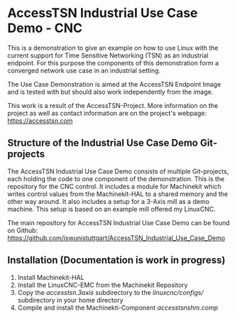 # AccessTSN Industrial Use Case Demo - CNC
This is a demonstration to give an example on how to use Linux with the current support for Time Sensitive Networking (TSN) as an industrial endpoint. For this purpose the components of this demonstration form a converged network use case in an industrial setting. 

The Use Case Demonstration is aimed at the AccessTSN Endpoint Image and is tested with but should also work independently from the image.

This work is a result of the AccessTSN-Project. More information on the project as well as contact information are on the project's webpage: https://accesstsn.com

## Structure of the Industrial Use Case Demo Git-projects

The AccessTSN Industrial Use Case Demo consists of multiple Git-projects, each holding the code to one component of the demonstration. This is the repository for the CNC control. It includes a module for Machinekit which writes control values from the Machinekit-HAL to a shared memory and the other way around. It also includes a setup for a 3-Axis mill as a demo machine. This setup is based on an example mill offered my LinuxCNC.

The main repository for AccessTSN Industrial Use Case Demo can be found on Github: https://github.com/iswunistuttgart/AccessTSN_Industrial_Use_Case_Demo


## Installation (Documentation is work in progress)

1. Install Machinekit-HAL
2. Install the LinuxCNC-EMC from the Machinekit Repository
3. Copy the _accesstsn.3axis_ subdirectory to the _linuxcnc/configs/_ subdirectory in your home directory
4. Compile and install the Machinekti-Component _accesstsnshm.comp_

